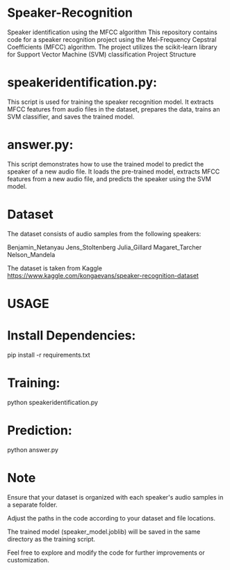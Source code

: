 # Speaker-Recognition
Speaker identification using the MFCC algorithm 
This repository contains code for a speaker recognition project using the Mel-Frequency Cepstral Coefficients (MFCC) algorithm. The project utilizes the scikit-learn library for Support Vector Machine (SVM) classification
Project Structure
# speakeridentification.py:
This script is used for training the speaker recognition model. It extracts MFCC features from audio files in the dataset, prepares the data, trains an SVM classifier, and saves the trained model.

# answer.py: 
This script demonstrates how to use the trained model to predict the speaker of a new audio file. It loads the pre-trained model, extracts MFCC features from a new audio file, and predicts the speaker using the SVM model.

# Dataset
The dataset consists of audio samples from the following speakers:

Benjamin_Netanyau
Jens_Stoltenberg
Julia_Gillard
Magaret_Tarcher
Nelson_Mandela

The dataset is taken from Kaggle https://www.kaggle.com/kongaevans/speaker-recognition-dataset 

# USAGE 

# Install Dependencies:
pip install -r requirements.txt

# Training:
python speakeridentification.py

# Prediction:
python answer.py

# Note
Ensure that your dataset is organized with each speaker's audio samples in a separate folder.

Adjust the paths in the code according to your dataset and file locations.

The trained model (speaker_model.joblib) will be saved in the same directory as the training script.


Feel free to explore and modify the code for further improvements or customization.



